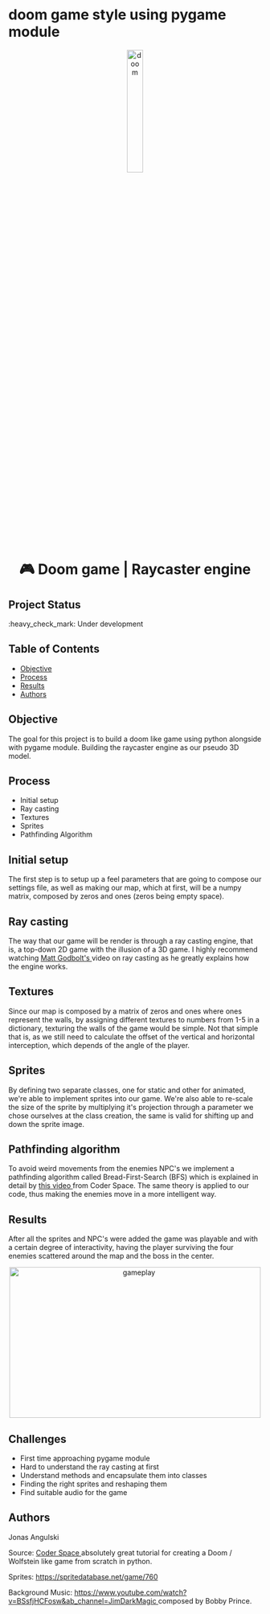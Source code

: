 # doom game style using pygame module

<p align="center"><img src="https://assets.stickpng.com/images/580b57fcd9996e24bc43c34d.png" alt="doom" width="25%" border="0"><br /></p>


<h1 align="center"> 🎮 Doom game | Raycaster engine </h1>

## Project Status
<p>:heavy_check_mark: Under development<p>

## Table of Contents 
- [Objective](#objective)
- [Process](#Process)
- [Results](#Results)
- [Authors](#Authors)

## Objective
The goal for this project is to build a doom like game using python alongside with pygame module. Building the raycaster engine as our pseudo 3D model.

## Process
- Initial setup
- Ray casting
- Textures
- Sprites
- Pathfinding Algorithm

## Initial setup
The first step is to setup up a feel parameters that are going to compose our settings file, as well as making our map, which at first, will be a numpy matrix, composed by zeros and ones (zeros being empty space).

## Ray casting
The way that our game will be render is through a ray casting engine, that is, a top-down 2D game with the illusion of a 3D game. I highly recommend watching <a href="https://youtu.be/eOCQfxRQ2pY" target="blank"> Matt Godbolt's </a> video on ray casting as he greatly explains how the engine works.

## Textures
Since our map is composed by a matrix of zeros and ones where ones represent the walls, by assigning different textures to numbers from 1-5 in a dictionary, texturing the walls of the game would be simple. Not that simple that is, as we still need to calculate the offset of the vertical and horizontal interception, which depends of the angle of the player.

## Sprites
By defining two separate classes, one for static and other for animated, we're able to implement sprites into our game. We're also able to re-scale the size of the sprite by multiplying it's projection through a parameter we chose ourselves at the class creation, the same is valid for shifting up and down the sprite image.

## Pathfinding algorithm
To avoid weird movements from the enemies NPC's we implement a pathfinding algorithm called Bread-First-Search (BFS) which is explained in detail by <a href="https://youtu.be/eOCQfxRQ2pY" target="blank"> this video </a> from Coder Space. The same theory is applied to our code, thus making the enemies move in a more intelligent way.

## Results
<p>After all the sprites and NPC's were added the game was playable and with a certain degree of interactivity, having the player surviving the four enemies scattered around the map and the boss in the center.<p>
<p align="center"><img src="resources/gameplay.gif" width = 500 height = 300  alt="gameplay" border="0"><br /></p>

## Challenges
- First time approaching pygame module
- Hard to understand the ray casting at first
- Understand methods and encapsulate them into classes
- Finding the right sprites and reshaping them
- Find suitable audio for the game
## Authors
<p>Jonas Angulski <p>

<p> Source: <a href="https://youtu.be/ECqUrT7IdqQ" target="_blank"> Coder Space </a> absolutely great tutorial for creating a Doom / Wolfstein like game from scratch in python.

<p> Sprites: <a href="https://spritedatabase.net/game/760" target="blank"> https://spritedatabase.net/game/760 </a>

<p> Background Music: <a href="https://www.youtube.com/watch?v=BSsfjHCFosw&ab_channel=JimDarkMagic" target="blank"> https://www.youtube.com/watch?v=BSsfjHCFosw&ab_channel=JimDarkMagic </a> composed by Bobby Prince.











